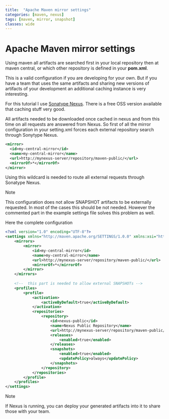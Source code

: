 ```yaml
---
title:  "Apache Maven mirror settings"
categories: [maven, nexus]
tags: [maven, mirror, snapshot]
classes: wide
---
```


# Apache Maven mirror settings

Using maven all artifacts are searched first in your local repository then at maven central, or which other repository is defined in your **pom.xml**.

This is a valid configuration if you are developing for your own. But if you have a team that uses the same artifacts and sharing new versions of artifacts of your development an additional caching instance is very interesting.

For this tutorial I use [Sonatype Nexus](https://www.sonatype.com/products/sonatype-nexus-repository). There is a free OSS version available that caching stuff very good. 

All artifacts needed to be downloaded once cached in nexus and from this time on all requests are answered from Nexus. So first of all the mirror configuration in your setting.xml forces each external repository search through Sonytype Nexus.

```xml
<mirror>
  <id>my-central-mirror</id>
  <name>my-central-mirror</name>
  <url>http://mynexus-server/repository/maven-public/</url>
  <mirrorOf>*</mirrorOf>
</mirror>
```

Using this wildcard is needed to route all external requests through Sonatype Nexus.

 > [!NOTE]
 > This configuration does not allow SNAPSHOT artifacts to be externally requested. In most of the cases this should be not needed. However the commented part in the example settings file solves this problem as well.

Here the complete configuration

```xml
<?xml version="1.0" encoding="UTF-8"?>
<settings xmlns="http://maven.apache.org/SETTINGS/1.0.0" xmlns:xsi="http://www.w3.org/2001/XMLSchema-instance" xsi:schemaLocation="http://maven.apache.org/SETTINGS/1.0.0 http://maven.apache.org/xsd/settings-1.0.0.xsd">
    <mirrors>
        <mirror>
            <id>my-central-mirror</id>
            <name>my-central-mirror</name>
            <url>http://mynexus-server/repository/maven-public/</url>
            <mirrorOf>*</mirrorOf>
        </mirror>
    </mirrors>
	
    <!--  this part is needed to allow external SNAPSHOTs -->
    <profiles>
        <profile>
            <activation>
                <activeByDefault>true</activeByDefault>
            </activation>
            <repositories>
                <repository>
                    <id>nexus-public</id>
                    <name>Nexus Public Repository</name>
                    <url>http://mynexus-server/repository/maven-public/</url>
                    <releases>
                        <enabled>true</enabled>
                    </releases>
                    <snapshots>
                        <enabled>true</enabled>
                        <updatePolicy>always</updatePolicy>
                    </snapshots>
                </repository>
            </repositories>
        </profile>
    </profiles>
</settings>
```

> [!NOTE]
> If Nexus is running, you can deploy your generated artifacts into it to share those with your team.